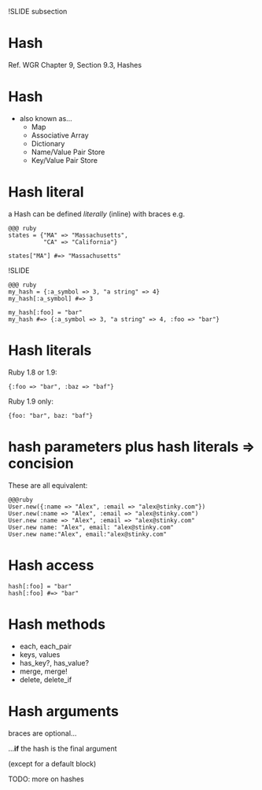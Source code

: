 !SLIDE subsection
# Hash

Ref. WGR Chapter 9, Section 9.3, Hashes

# Hash

* also known as...
  * Map
  * Associative Array
  * Dictionary
  * Name/Value Pair Store
  * Key/Value Pair Store
  
# Hash literal

a Hash can be defined *literally* (inline) with braces e.g.

    @@@ ruby
    states = {"MA" => "Massachusetts",
              "CA" => "California"}

    states["MA"] #=> "Massachusetts"

!SLIDE

    @@@ ruby
    my_hash = {:a_symbol => 3, "a string" => 4}
    my_hash[:a_symbol] #=> 3
    
    my_hash[:foo] = "bar"
    my_hash #=> {:a_symbol => 3, "a string" => 4, :foo => "bar"}
    

# Hash literals

Ruby 1.8 or 1.9:

    {:foo => "bar", :baz => "baf"}

Ruby 1.9 only:

    {foo: "bar", baz: "baf"}

# hash parameters plus hash literals => concision

These are all equivalent:

    @@@ruby
    User.new({:name => "Alex", :email => "alex@stinky.com"})
    User.new(:name => "Alex", :email => "alex@stinky.com")
    User.new :name => "Alex", :email => "alex@stinky.com"
    User.new name: "Alex", email: "alex@stinky.com"
    User.new name:"Alex", email:"alex@stinky.com"

# Hash access

    hash[:foo] = "bar"
    hash[:foo] #=> "bar"

# Hash methods

* each, each_pair
* keys, values
* has_key?, has_value?
* merge, merge!
* delete, delete_if

# Hash arguments

braces are optional...

...**if** the hash is the final argument

(except for a default block)

TODO: more on hashes